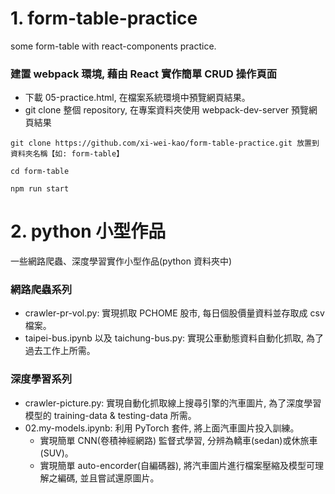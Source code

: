 # 1. form-table-practice
some form-table with react-components practice.
### 建置 webpack 環境, 藉由 React 實作簡單 CRUD 操作頁面
* 下載 05-practice.html, 在檔案系統環境中預覽網頁結果。
* git clone 整個 repository, 在專案資料夾使用 webpack-dev-server 預覽網頁結果
```CLI
git clone https://github.com/xi-wei-kao/form-table-practice.git 放置到資料夾名稱【如: form-table】
```
```CLI
cd form-table
```
```CLI
npm run start
```

# 2. python 小型作品
一些網路爬蟲、深度學習實作小型作品(python 資料夾中)
### 網路爬蟲系列
* crawler-pr-vol.py: 實現抓取 PCHOME 股市, 每日個股價量資料並存取成 csv 檔案。
* taipei-bus.ipynb 以及 taichung-bus.py: 實現公車動態資料自動化抓取, 為了過去工作上所需。
### 深度學習系列
* crawler-picture.py: 實現自動化抓取線上搜尋引擎的汽車圖片, 為了深度學習模型的 training-data & testing-data 所需。
* 02.my-models.ipynb: 利用 PyTorch 套件, 將上面汽車圖片投入訓練。 
  * 實現簡單 CNN(卷積神經網路) 監督式學習, 分辨為轎車(sedan)或休旅車(SUV)。
  * 實現簡單 auto-encorder(自編碼器), 將汽車圖片進行檔案壓縮及模型可理解之編碼, 並且嘗試還原圖片。
